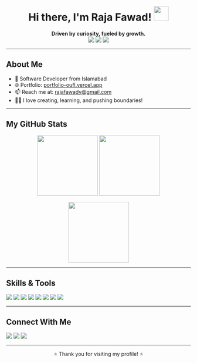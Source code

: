 <h1 align="center">Hi there, I'm Raja Fawad! <img src="https://media.giphy.com/media/hvRJCLFzcasrR4ia7z/giphy.gif" width="40"></h1>

<p align="center">
  <b>Driven by curiosity, fueled by growth.</b><br>
  <img src="https://img.shields.io/badge/-Islamabad-1f425f.svg?style=flat-square&logo=google-maps&logoColor=white"/>
  <img src="https://img.shields.io/badge/Portfolio-visit-ff69b4?style=flat-square&logo=vercel&logoColor=white" />
  <a href="mailto:rajafawady@gmail.com"><img src="https://img.shields.io/badge/Email-rajafawady@gmail.com-red?style=flat-square&logo=gmail&logoColor=white"/></a>
</p>

---

## About Me

- 💼 Software Developer from Islamabad
- 🌐 Portfolio: [portfolio-oufl.vercel.app](https://portfolio-oufl.vercel.app/)
- 📫 Reach me at: rajafawady@gmail.com
- 🧑‍💻 I love creating, learning, and pushing boundaries!

---

## My GitHub Stats

<p align="center">
  <img src="https://github-readme-stats.vercel.app/api?username=rajafawady&show_icons=true&theme=tokyonight&hide=issues&count_private=true" height="165"/>
  <img src="https://github-readme-stats.vercel.app/api/top-langs/?username=rajafawady&layout=compact&theme=tokyonight" height="165"/>
</p>
<p align="center">
  <img src="https://github-profile-summary-cards.vercel.app/api/cards/profile-details?username=rajafawady&theme=tokyonight" height="165"/>
</p>

---

## Skills & Tools

<p>
  <img src="https://img.shields.io/badge/-JavaScript-F7DF1E?style=flat-square&logo=javascript&logoColor=black"/>
  <img src="https://img.shields.io/badge/-TypeScript-3178C6?style=flat-square&logo=typescript&logoColor=white"/>
  <img src="https://img.shields.io/badge/-React-61DAFB?style=flat-square&logo=react&logoColor=black"/>
  <img src="https://img.shields.io/badge/-Node.js-339933?style=flat-square&logo=node.js&logoColor=white"/>
  <img src="https://img.shields.io/badge/-Python-3776AB?style=flat-square&logo=python&logoColor=white"/>
  <img src="https://img.shields.io/badge/-Git-F05032?style=flat-square&logo=git&logoColor=white"/>
  <img src="https://img.shields.io/badge/-Next.js-black?style=flat-square&logo=next.js&logoColor=white"/>
  <img src="https://img.shields.io/badge/-MongoDB-47A248?style=flat-square&logo=mongodb&logoColor=white"/>
  <!-- Add more as needed -->
</p>

---

## Connect With Me

<p>
  <a href="https://portfolio-oufl.vercel.app/"><img src="https://img.shields.io/badge/Portfolio-visit-ff69b4?style=for-the-badge&logo=vercel&logoColor=white" /></a>
  <a href="mailto:rajafawady@gmail.com"><img src="https://img.shields.io/badge/Email-rajafawady@gmail.com-red?style=for-the-badge&logo=gmail&logoColor=white"/></a>
  <a href="https://github.com/rajafawady"><img src="https://img.shields.io/badge/GitHub-@rajafawady-181717?style=for-the-badge&logo=github"/></a>
</p>

---

<p align="center">⭐️ Thank you for visiting my profile! ⭐️</p>
